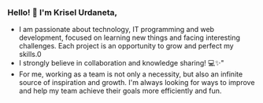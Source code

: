 ### Hello! 👋 I'm Krisel Urdaneta,

- I am passionate about technology, IT programming and web development, focused on learning new things and facing interesting challenges. Each project is an opportunity to grow and perfect my skills.0
- I strongly believe in collaboration and knowledge sharing! 💻✨"
- For me, working as a team is not only a necessity, but also an infinite source of inspiration and growth. I'm always looking for ways to improve and help my team achieve their goals more efficiently and fun.




